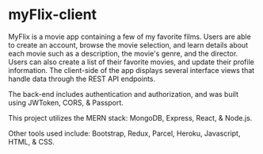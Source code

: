 # myFlix-client
 
MyFlix is a movie app containing a few of my favorite films. Users are able to create an account, browse the movie selection, and learn details about each movie such as a description, the movie's genre, and the director. Users can also create a list of their favorite movies, and update their profile information. The client-side of the app displays several interface views that handle data through the REST API endpoints.

The back-end includes authentication and authorization, and was built using JWToken, CORS, & Passport.

This project utilizes the MERN stack: MongoDB, Express, React, & Node.js.

Other tools used include: Bootstrap, Redux, Parcel, Heroku, Javascript, HTML, & CSS.
